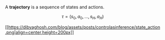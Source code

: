 A **trajectory** is a sequence of states and actions. 

$$
\tau = (s_0, a_0, \dots, s_H, a_H)
$$

[[https://dibyaghosh.com/blog/assets/posts/controlasinference/state_action.png|align=center,height=200px]]